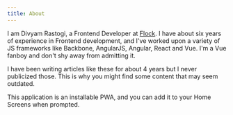 ```yaml
---
title: About
---
```


I am Divyam Rastogi, a Frontend Developer at [Flock](https://flock.com). I have about six years of experience in Frontend development, and I've worked upon a variety of JS frameworks like Backbone, AngularJS, Angular, React and Vue. I'm a Vue fanboy and don't shy away from admitting it.

I have been writing articles like these for about 4 years but I never publicized those. This is why you might find some content that may seem outdated. 

This application is an installable PWA, and you can add it to your Home Screens when prompted.
